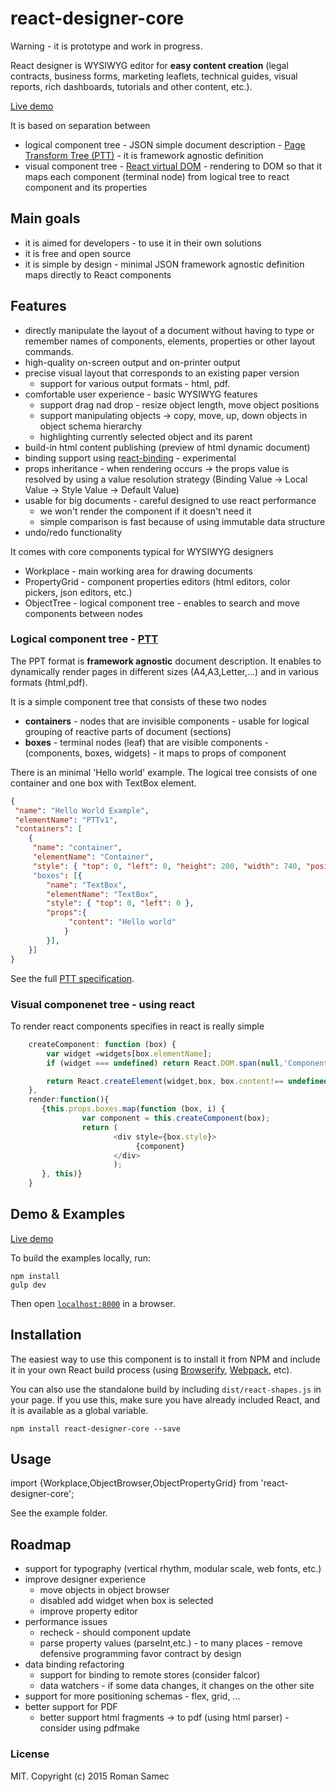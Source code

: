 react-designer-core
=======================

Warning - it is prototype and work in progress.

React designer is WYSIWYG editor for **easy content creation** (legal contracts, business forms, marketing leaflets, technical guides, visual reports, rich dashboards, tutorials and other content, etc.).

[Live demo](http://rsamec.github.io/react-designer-core/)

It is based on separation between

+   logical component tree - JSON simple document description - [Page Transform Tree (PTT)](https://github.com/rsamec/ptt) - it is framework agnostic definition
+   visual component tree - [React virtual DOM](http://facebook.github.io/react) - rendering to DOM so that it maps each component (terminal node) from logical tree to react component and its properties

## Main goals 

+   it is aimed for developers - to use it in their own solutions  
+   it is free and open source
+   it is simple by design - minimal JSON framework agnostic definition maps directly to React components       

## Features

+   directly manipulate the layout of a document without having to type or remember names of components, elements, properties or other layout commands.
+   high-quality on-screen output and on-printer output
+   precise visual layout that corresponds to an existing paper version
    +   support for various output formats - html, pdf.
+   comfortable user experience - basic WYSIWYG features
    +   support drag nad drop - resize object length, move object positions
    +   support manipulating objects -> copy, move, up, down objects in object schema hierarchy
    +   highlighting currently selected object and its parent
+   build-in html content publishing (preview of html dynamic document)
+   binding support using [react-binding](https://github.com/rsamec/react-binding) - experimental
+   props inheritance - when rendering occurs -> the props value is resolved by using a value resolution strategy (Binding Value -> Local Value -> Style Value -> Default Value)
+   usable for big documents - careful designed to use react performance
    +   we won't render the component if it doesn't need it
    +   simple comparison is fast because of using immutable data structure
+   undo/redo functionality


It comes with core components typical for WYSIWYG designers

+   Workplace - main working area for drawing documents
+   PropertyGrid - component properties editors (html editors, color pickers, json editors, etc.)
+   ObjectTree - logical component tree - enables to search and move components between nodes


### Logical component tree - [PTT](https://github.com/rsamec/ptt)

The PPT format is __framework agnostic__ document description. It enables to dynamically render pages in different sizes (A4,A3,Letter,...) and in various formats (html,pdf).

It is a simple component tree that consists of these two nodes

+   **containers** - nodes that are invisible components - usable for logical grouping of reactive parts of document (sections)
+   **boxes** - terminal nodes (leaf) that are visible components - (components, boxes, widgets) - it maps to props of component

There is an minimal 'Hello world' example. The logical tree consists of one container and one box with TextBox element.

```json
{
 "name": "Hello World Example",
 "elementName": "PTTv1",
 "containers": [
    {
     "name": "container",
     "elementName": "Container",
     "style": { "top": 0, "left": 0, "height": 200, "width": 740, "position": "relative" }
     "boxes": [{
        "name": "TextBox",
        "elementName": "TextBox",
        "style": { "top": 0, "left": 0 },
        "props":{
             "content": "Hello world"
            }
        }],
    }]
}
```

See the full [PTT specification](https://github.com/rsamec/ptt).

### Visual componenet tree - using react

To render react components specifies in react is really simple

```js
    createComponent: function (box) {
        var widget =widgets[box.elementName];
        if (widget === undefined) return React.DOM.span(null,'Component ' + box.elementName + ' is not register among widgets.');

        return React.createElement(widget,box, box.content!== undefined?React.DOM.span(null, box.content):undefined);
    },
    render:function(){
       {this.props.boxes.map(function (box, i) {
                var component = this.createComponent(box);
                return (
                       <div style={box.style}>
                            {component}
                       </div>
                       );
       }, this)}
    }
```

## Demo & Examples

[Live demo](http://rsamec.github.io/react-designer-core/)

To build the examples locally, run:

```
npm install
gulp dev
```

Then open [`localhost:8000`](http://localhost:8000) in a browser.


## Installation

The easiest way to use this component is to install it from NPM and include it in your own React build process (using [Browserify](http://browserify.org), [Webpack](http://webpack.github.io/), etc).

You can also use the standalone build by including `dist/react-shapes.js` in your page. If you use this, make sure you have already included React, and it is available as a global variable.

```
npm install react-designer-core --save
```

## Usage

import {Workplace,ObjectBrowser,ObjectPropertyGrid} from 'react-designer-core';

See the example folder.

## Roadmap

+   support for typography (vertical rhythm, modular scale, web fonts, etc.)
+   improve designer experience
    +   move objects in object browser
    +   disabled add widget when box is selected
    +   improve property editor
+   performance issues
    +   recheck - should component update
    +   parse property values (parseInt,etc.) - to many places - remove defensive programming favor contract by design
+   data binding refactoring    
    +   support for binding to remote stores (consider falcor)
    +   data watchers - if some data changes, it changes on the other site
+   support for more positioning schemas - flex, grid, ...
+   better support for PDF
    +   better support html fragments -> to pdf (using html parser) - consider using pdfmake

### License

MIT. Copyright (c) 2015 Roman Samec

